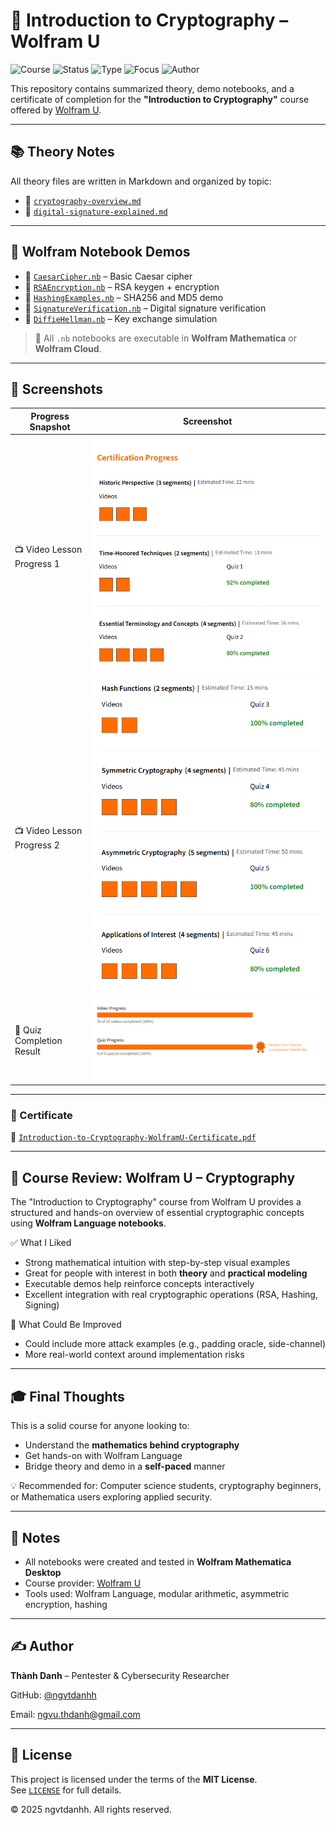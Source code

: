 # 🔐 Introduction to Cryptography – Wolfram U

![Course](https://img.shields.io/badge/WolframU-Completed-red?style=flat-square&logo=wolfram)
![Status](https://img.shields.io/badge/Status-Completed-blue?style=flat-square&logo=verizon)
![Type](https://img.shields.io/badge/Type-Self--Study-orange?style=flat-square&logo=readthedocs)
![Focus](https://img.shields.io/badge/Focus-Cryptography-informational?style=flat-square&logo=lock)
![Author](https://img.shields.io/badge/Maintainer-Thành%20Danh-blueviolet?style=flat-square&logo=github)

This repository contains summarized theory, demo notebooks, and a certificate of completion for the **"Introduction to Cryptography"** course offered by [Wolfram U](https://www.wolfram.com/wolfram-u/).

---

## 📚 Theory Notes

All theory files are written in Markdown and organized by topic:

- 📂 [`cryptography-overview.md`](./theory/cryptography-overview.md)
- 📂 [`digital-signature-explained.md`](./theory/digital-signature-explained.md)

---

## 🧪 Wolfram Notebook Demos

- 📒 [`CaesarCipher.nb`](./demo/CaesarCipher.nb) – Basic Caesar cipher
- 📒 [`RSAEncryption.nb`](./demo/RSAEncryption.nb) – RSA keygen + encryption
- 📒 [`HashingExamples.nb`](./demo/HashingExamples.nb) – SHA256 and MD5 demo
- 📒 [`SignatureVerification.nb`](./demo/SignatureVerification.nb) – Digital signature verification
- 📒 [`DiffieHellman.nb`](./demo/DiffieHellman.nb) – Key exchange simulation

> 📌 All `.nb` notebooks are executable in **Wolfram Mathematica** or **Wolfram Cloud**.

---

## 📸 Screenshots

| Progress Snapshot              | Screenshot |
|--------------------------------|------------|
| 📺 Video Lesson Progress 1     | ![](./screenshots/wolfamu-cert-progress-1png.png) |
| 📺 Video Lesson Progress 2     | ![](./screenshots/wolfamu-cert-progress-2png.png) |
| 🧠 Quiz Completion Result      | ![](./screenshots/wolfamu-quiz-progress.png) |

---

### 📜 Certificate

🧠 [`Introduction-to-Cryptography-WolframU-Certificate.pdf`](./Introduction-to-Cryptography-WolframU-Certificate.pdf)

---

## 📝 Course Review: Wolfram U – Cryptography

The "Introduction to Cryptography" course from Wolfram U provides a structured and hands-on overview of essential cryptographic concepts using **Wolfram Language notebooks**.

✅ What I Liked

- Strong mathematical intuition with step-by-step visual examples  
- Great for people with interest in both **theory** and **practical modeling**
- Executable demos help reinforce concepts interactively
- Excellent integration with real cryptographic operations (RSA, Hashing, Signing)

📌 What Could Be Improved

- Could include more attack examples (e.g., padding oracle, side-channel)
- More real-world context around implementation risks

---

## 🎓 Final Thoughts

This is a solid course for anyone looking to:

- Understand the **mathematics behind cryptography**
- Get hands-on with Wolfram Language
- Bridge theory and demo in a **self-paced** manner

💡 Recommended for: Computer science students, cryptography beginners, or Mathematica users exploring applied security.

---

## 📌 Notes

- All notebooks were created and tested in **Wolfram Mathematica Desktop**  
- Course provider: [Wolfram U](https://www.wolfram.com/wolfram-u/)
- Tools used: Wolfram Language, modular arithmetic, asymmetric encryption, hashing

---

## ✍️ Author

**Thành Danh** – Pentester & Cybersecurity Researcher  

GitHub: [@ngvtdanhh](https://github.com/ngvtdanhh)  

Email: ngvu.thdanh@gmail.com

---

## 📄 License

This project is licensed under the terms of the **MIT License**.  
See [`LICENSE`](./LICENSE) for full details.

© 2025 ngvtdanhh. All rights reserved.
